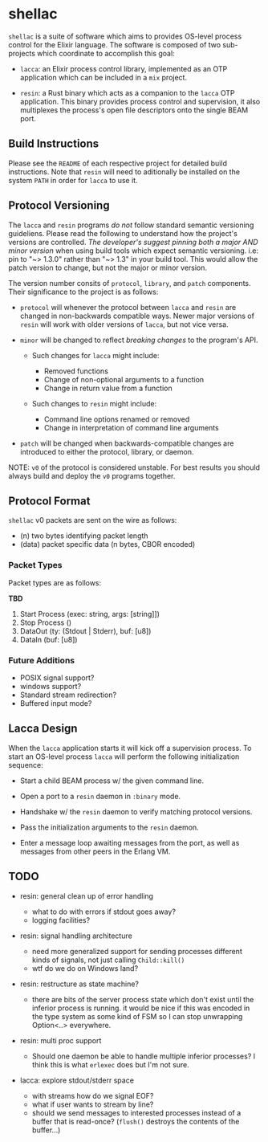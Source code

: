 # shellac

`shellac` is a suite of software which aims to provides OS-level 
process control for the Elixir language. The software is composed of two
sub-projects which coordinate to accomplish this goal:

- `lacca`: an Elixir process control library, implemented as
  an OTP application which can be included in a `mix` project.

- `resin`: a Rust binary which acts as a companion to the `lacca`
  OTP application. This binary provides process control and 
  supervision, it also multiplexes the process's open file descriptors
  onto the single BEAM port.


## Build Instructions

Please see the `README` of each respective project for detailed
build instructions. Note that `resin` will need to aditionally
be installed on the system `PATH` in order for `lacca` to use it.

## Protocol Versioning

The `lacca` and `resin` programs *do not* follow standard semantic versioning
guideliens. Please read the following to understand how the project's versions
are controlled. *The developer's suggest pinning both a major AND minor version*
when using build tools which expect semantic versioning. i.e: pin to
"\~> 1.3.0" rather than "\~> 1.3" in your build tool. This would allow the patch
version to change, but not the major or minor version.

The version number consits of `protocol`, `library`, and `patch` components.
Their significance to the project is as follows:

- `protocol` will whenever the protocol between `lacca` and `resin` are
  changed in non-backwards compatible ways. Newer major versions of `resin` 
  will work with older versions of `lacca`, but not vice versa.

- `minor` will be changed to reflect *breaking changes* to the program's API.
  - Such changes for `lacca` might include:
    - Removed functions
    - Change of non-optional arguments to a function
    - Change in return value from a function

  - Such changes to `resin` might include:
    - Command line options renamed or removed
    - Change in interpretation of command line arguments

- `patch` will be changed when backwards-compatible changes are introduced
  to either the protocol, library, or daemon.

NOTE: `v0` of the protocol is considered unstable. For best results 
you should always build and deploy the `v0` programs together.

## Protocol Format

`shellac` v0 packets are sent on the wire as follows:

- (n) 		two bytes identifying packet length
- (data)	packet specific data (n bytes, CBOR encoded)

### Packet Types

Packet types are as follows:

**TBD**

1. Start Process 	(exec: string, args: [string]])
2. Stop Process 	()
3. DataOut 			(ty: (Stdout | Stderr), buf: [u8])
5. DataIn 			(buf: [u8])

### Future Additions

- POSIX signal support?
- windows support?
- Standard stream redirection?
- Buffered input mode?

## Lacca Design

When the `lacca` application starts it will kick off a supervision
process. To start an OS-level process `lacca` will perform the
following initialization sequence:

- Start a child BEAM process w/ the given command line.

- Open a port to a `resin` daemon in `:binary` mode.

- Handshake w/ the `resin` daemon to verify matching protocol versions.

- Pass the initialization arguments to the `resin` daemon.

- Enter a message loop awaiting messages from the port, as well
  as messages from other peers in the Erlang VM.


## TODO

- resin: general clean up of error handling
  - what to do with errors if stdout goes away?
  - logging facilities?

- resin: signal handling architecture
  - need more generalized support for sending processes different kinds of
    signals, not just calling `Child::kill()`
  - wtf do we do on Windows land?

- resin: restructure as state machine?
  - there are bits of the server process state which don't exist until the
    inferior process is running. it would be nice if this was encoded in the
    type system as some kind of FSM so I can stop unwrapping Option<..>
    everywhere.

- resin: multi proc support
  - Should one daemon be able to handle multiple inferior processes?
    I think this is what `erlexec` does but I'm not sure.

- lacca: explore stdout/stderr space
  - with streams how do we signal EOF?
  - what if user wants to stream by line?
  - should we send messages to interested processes instead of a
    buffer that is read-once? (`flush()` destroys the contents of the
    buffer...)


